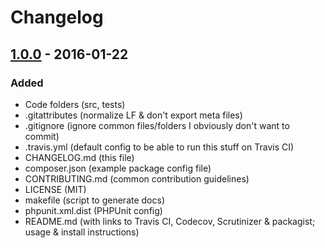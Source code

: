 # Changelog


## [1.0.0] - 2016-01-22
### Added
- Code folders (src, tests)
- .gitattributes (normalize LF & don't export meta files)
- .gitignore (ignore common files/folders I obviously don't want to commit)
- .travis.yml (default config to be able to run this stuff on Travis CI)
- CHANGELOG.md (this file)
- composer.json (example package config file)
- CONTRIBUTING.md (common contribution guidelines)
- LICENSE (MIT)
- makefile (script to generate docs)
- phpunit.xml.dist (PHPUnit config)
- README.md (with links to Travis CI, Codecov, Scrutinizer & packagist; usage & install instructions)


[1.0.0]: https://github.com/matthiasmullie/php-skeleton/compare/d55bc5c72633e81830fe291ced7466a1179f5a82...1.0.0

